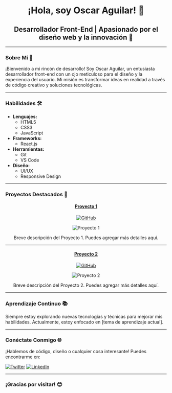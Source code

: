 <div align="center">

# ¡Hola, soy Oscar Aguilar! 👋

## Desarrollador Front-End | Apasionado por el diseño web y la innovación 🚀

</div>

---

### Sobre Mí 🌟

¡Bienvenido a mi rincón de desarrollo! Soy Oscar Aguilar, un entusiasta desarrollador front-end con un ojo meticuloso para el diseño y la experiencia del usuario. Mi misión es transformar ideas en realidad a través de código creativo y soluciones tecnológicas.

---

### Habilidades 🛠️

- **Lenguajes:**
  - <i class="fab fa-html5"></i> HTML5
  - <i class="fab fa-css3-alt"></i> CSS3
  - <i class="fab fa-js"></i> JavaScript
- **Frameworks:**
  - <i class="fab fa-react"></i> React.js
- **Herramientas:**
  - <i class="fab fa-git"></i> Git
  - <i class="fas fa-code"></i> VS Code
- **Diseño:**
  - UI/UX
  - Responsive Design

---

### Proyectos Destacados 🚀

<div align="center">

#### [Proyecto 1](enlace-al-proyecto-1)

[![GitHub](https://img.shields.io/badge/GitHub-Repo-green.svg)](https://github.com/oscarxd11/proyecto-1)

![Proyecto 1](https://github.com/oscarxd11/oscarxd11/assets/134746574/fbbbcd5f-a6b9-4e3a-adbf-cd8689682740)

Breve descripción del Proyecto 1. Puedes agregar más detalles aquí.

</div>

---

<div align="center">

#### [Proyecto 2](enlace-al-proyecto-2)

[![GitHub](https://img.shields.io/badge/GitHub-Repo-green.svg)](https://github.com/oscarxd11/proyecto-2)

![Proyecto 2](https://github.com/oscarxd11/oscarxd11/assets/134746574/ade45856-6111-4a06-a48f-1dc63b88242c)

Breve descripción del Proyecto 2. Puedes agregar más detalles aquí.

</div>

---

### Aprendizaje Continuo 📚

Siempre estoy explorando nuevas tecnologías y técnicas para mejorar mis habilidades. Actualmente, estoy enfocado en [tema de aprendizaje actual].

---

### Conéctate Conmigo 🌐

¡Hablemos de código, diseño o cualquier cosa interesante! Puedes encontrarme en:

[![Twitter](https://img.shields.io/twitter/follow/tu-usuario?style=social)](https://twitter.com/tu-usuario)
[![LinkedIn](https://img.shields.io/badge/LinkedIn-Connect-blue)](https://www.linkedin.com/in/tu-usuario)

---

### ¡Gracias por visitar! 😊

</div>
